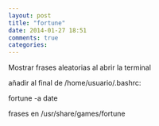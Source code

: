 ```yaml
---
layout: post
title: "fortune"
date: 2014-01-27 18:51
comments: true
categories: 
---
```

Mostrar frases aleatorias al abrir la terminal 

añadir al final de /home/usuario/.bashrc: 

fortune -a date

frases en /usr/share/games/fortune

